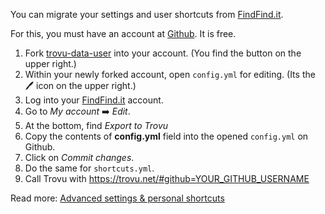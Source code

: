 You can migrate your settings and user shortcuts from [FindFind.it](https://www.findfind.it/).

For this, you must have an account at <a href="https://github.com/">Github</a>. It is free.
 
1. Fork [trovu-data-user](https://github.com/trovu/trovu-data-user) into your account. (You find the button on the upper right.)
1. Within your newly forked account, open `config.yml` for editing. (Its the 🖊 icon on the upper right.)
1. Log into your [FindFind.it](https://findfind.it) account.
1. Go to *My account* ➡️ *Edit*.
1. At the bottom, find *Export to Trovu*
1. Copy the contents of **config.yml** field into the opened `config.yml` on Github.
1. Click on *Commit changes*.
1. Do the same for `shortcuts.yml`.
1. Call Trovu with https://trovu.net/#github=YOUR_GITHUB_USERNAME

Read more: [Advanced settings & personal shortcuts](https://github.com/trovu/trovu.github.io/wiki/Advanced-settings-&-personal-shortcuts)